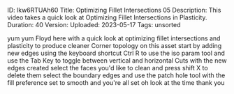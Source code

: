 ID: lkw6RTUAh60
Title: Optimizing Fillet Intersections 05
Description: This video takes a quick look at Optimizing Fillet Intersections in Plasticity.
Duration: 40
Version: 
Uploaded: 2023-05-17
Tags: unsorted

yum yum Floyd here with a quick look at
optimizing fillet intersections and
plasticity to produce cleaner Corner
topology on this asset start by adding
new edges using the keyboard shortcut
Ctrl R to use the iso param tool and use
the Tab Key to toggle between vertical
and horizontal Cuts with the new edges
created select the faces you'd like to
clean and press shift X to delete them
select the boundary edges and use the
patch hole tool with the fill preference
set to smooth and you're all set oh look
at the time
thank you
